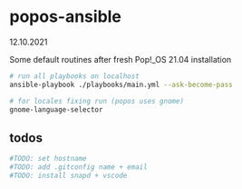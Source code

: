 # popos-ansible


12.10.2021

Some default routines after fresh Pop!_OS 21.04 installation

```bash
# run all playbooks on localhost
ansible-playbook ./playbooks/main.yml --ask-become-pass

# for locales fixing run (popos uses gnome)
gnome-language-selector
```

## todos

```bash
#TODO: set hostname
#TODO: add .gitconfig name + email
#TODO: install snapd + vscode
```